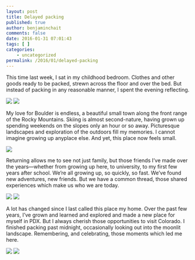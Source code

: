 ```yaml
---
layout: post
title: Delayed packing
published: true
author: benjaminchait
comments: false
date: 2016-01-31 07:01:43
tags: [ ]
categories:
    - uncategorized
permalink: /2016/01/delayed-packing
---
```

This time last week, I sat in my childhood bedroom. Clothes and other goods ready to be packed, strewn across the floor and over the bed. But instead of packing in any reasonable manner, I spent the evening reflecting.

![][1]
![][2]

My love for Boulder is endless, a beautiful small town along the front range of the Rocky Mountains. Skiing is almost second-nature, having grown up spending weekends on the slopes only an hour or so away. Picturesque landscapes and exploration of the outdoors fill my memories. I cannot imagine growing up anyplace else. And yet, this place now feels small.

![][3]


Returning allows me to see not just family, but those friends I’ve made over the years—whether from growing up here, to university, to my first few years after school. We’re all growing up, so quickly, so fast. We’ve found new adventures, new friends. But we have a common thread, those shared experiences which make us who we are today.

![][4]
![][5]


A lot has changed since I last called this place my home. Over the past few years, I’ve grown and learned and explored and made a new place for myself in PDX. But I always cherish those opportunities to visit Colorado. I finished packing past midnight, occasionally looking out into the moonlit landscape. Remembering, and celebrating, those moments which led me here.

![][6]
![][7]

 [1]: /wp-content/uploads/2016/01/IMG_1223.jpg
 [2]: /wp-content/uploads/2016/01/IMG_1260.jpg
 [3]: /wp-content/uploads/2016/01/IMG_1693.jpg
 [4]: /wp-content/uploads/2016/01/IMG_1364.jpg
 [5]: /wp-content/uploads/2016/01/IMG_1692.jpg
 [6]: /wp-content/uploads/2016/01/IMG_1383.jpg
 [7]: /wp-content/uploads/2016/01/IMG_1436.jpg